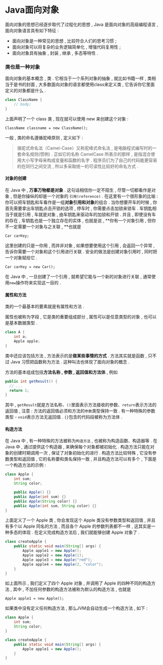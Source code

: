 # Java面向对象

面向对象的思想已经逐步取代了过程化的思想 , Java 是面向对象的高级编程语言 , 面向对象语言具有如下特征 :

* 面向对象是一种常见的思想 , 比较符合人们的思考习惯 ; 
* 面向对象可以将复杂的业务逻辑简单化 , 增强代码复用性 ; 
* 面向对象具有抽象 , 封装 , 继承 , 多态等特性 . 

### 类也是一种对象

面向对象的基本概念 , 类 . 它相当于一个系列对象的抽象 , 就比如书籍一样 , 类相当于是书的封面 , 大多数面向对象的语言都使用class来定义类 , 它告诉你它里面定义的对象都是什么 .

```java
class ClassName {
    // body;
}
```

上面声明了一个 class 类 , 现在就可以使用 new 来创建这个对象 :

```
ClassName classname = new ClassName();
```

一般 , 类的命名遵循驼峰原则 , 定义如下 :

> 骆驼式命名法（Camel-Case）又称驼峰式命名法 , 是电脑程式编写时的一套命名规则\(惯例\) . 正如它的名称 CamelCase 所表示的那样 , 是指混合使用大小写字母来构成变量和函数的名字 . 程序员们为了自己的代码能更容易的在同行之间交流 , 所以多采取统一的可读性比较好的命名方式 .

#### 对象的创建

在 Java 中 , **万事万物都是对象** . 这句话相信你一定不陌生 , 尽管一切都看作是对象 , 但是你操纵的却是一个对象的 `引用(reference)` . 在这里有一个很形象的比喻 : 你可以把车钥匙和车看作是一组**对象引用和对象**的组合 . 当你想要开车的时候 , 你首先需要拿出车钥匙点击开锁的选项 , 停车时 , 你需要点击加锁来锁车 . 车钥匙相当于就是引用 , 车就是对象 , 由车钥匙来驱动车的加锁和开锁 . 并且 , 即使没有车的存在 , 车钥匙也是一个独立存在的实体 , 也就是说 , **你有一个对象引用 , 但你不一定需要一个对象与之关联 , **也就是

```
Car carKey;
```

这里创建的只是一你用 , 而并非对象 , 如果想要使用这个引用 , 会返回一个异常 , 告诉你需要一个对象和这个引用进行关联 . 安全的做法是创建对象引用时 , 同时把一个对象赋给它 .

```
Car carKey = new Car();
```

在 Java 中 , 一旦创建了一个引用 , 就希望它能与一个新的对象进行关联 , 通常使用`new`操作符来实现这一目的 .

#### 属性和方法

类的一个最基本的要素就是有属性和方法 .

属性也被称为字段 , 它是类的重要组成部分 , 属性可以是任意类型的对象 , 也可以是基本数据类型 .

```java
class A {
    int a;
    Apple apple;
}
```

类中还应该包括方法 , 方法表示的是**做某些事情的方式** . 方法其实就是函数 , 只不过 Java 习惯把函数称为方法 . 这种叫法也体现了面向对象的概念 .

方法的基本组成包括**方法名称 , 参数 , 返回值和方法体** , 例如

```java
public int getResult() {
  // ...
  return 1;
}
```

其中 , `getResult`就是方法名称、`()`里面表示方法接收的参数、`return`表示方法的返回值 , 注意 : 方法的返回值必须和方法的`参数`类型保持一致 . 有一种特殊的参数类型 - `void`表示方法无返回值 . `{}`包含的代码段被称为方法体 .

#### 构造方法

在 Java 中 , 有一种特殊的方法被称为`构造方法` , 也被称为构造函数、构造器等 . 在 Java 中 , 通过提供这个构造器 , 来确保每个对象都被初始化 . 构造方法只能在对象的创建时期调用一次 , 保证了对象初始化的进行 . 构造方法比较特殊 , 它没有参数类型和返回值 , 它的名称要和类名保持一致 , 并且构造方法可以有多个 , 下面是一个构造方法的示例 :

```java
class Apple {
    int sum;
    String color;

    public Apple() {}
    public Apple(int sum) {}
    public Apple(String color) {}
    public Apple(int sum, String color) {}
}
```

上面定义了一个 Apple 类 , 你会发现这个 Apple 类没有参数类型和返回值 , 并且有多个以 Apple 同名的方法 , 而且各个 Apple 的参数列表都不一样 , 这其实是一种多态的体现 . 在定义完成构造方法后 , 我们就能够创建 Apple 对象了 .

```java
class createApple {
    public static void main(String[] args) {
        Apple apple1 = new Apple();
        Apple apple2 = new Apple(1);
        Apple apple3 = new Apple("red");
        Apple apple4 = new Apple(2, "color");
    }
}
```

如上面所示 , 我们定义了四个 Apple 对象 , 并调用了 Apple 的四种不同的构造方法 , 其中 , 不加任何参数的构造方法被称为默认的构造方法 , 也就是

```
Apple apple1 = new Apple();
```

如果类中没有定义任何构造方法 , 那么JVM会自动生成一个构造方法 , 如下 : 

```java
class Apple {
    int sum;
    String color;
}

class createApple {
    public static void main(String[] args) {
        Apple apple1 = new Apple();
    }
}
```



